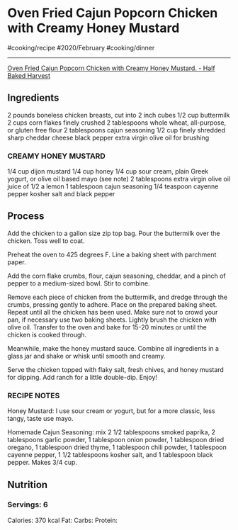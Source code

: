 # Oven Fried Cajun Popcorn Chicken with Creamy Honey Mustard
#cooking/recipe #2020/February #cooking/dinner
- - - -
[Oven Fried Cajun Popcorn Chicken with Creamy Honey Mustard. - Half Baked Harvest](https://www.halfbakedharvest.com/oven-fried-cajun-popcorn-chicken/)

## Ingredients
2 pounds boneless chicken breasts, cut into 2 inch cubes
1/2 cup buttermilk
2 cups corn flakes finely crushed
2 tablespoons whole wheat, all-purpose, or gluten free flour
2 tablespoons cajun seasoning
1/2 cup finely shredded sharp cheddar cheese
black pepper
extra virgin olive oil for brushing

### CREAMY HONEY MUSTARD
1/4 cup dijon mustard
1/4 cup honey
1/4 cup sour cream, plain Greek yogurt, or olive oil based mayo (see note)
2 tablespoons extra virgin olive oil
juice of 1/2 a lemon
1 tablespoon cajun seasoning
1/4 teaspoon cayenne pepper
kosher salt and black pepper

## Process
Add the chicken to a gallon size zip top bag. Pour the buttermilk over the chicken. Toss well to coat. 

Preheat the oven to 425 degrees F. Line a baking sheet with parchment paper.

Add the corn flake crumbs, flour, cajun seasoning, cheddar, and a pinch of pepper to a medium-sized bowl. Stir to combine.

Remove each piece of chicken from the buttermilk, and dredge through the crumbs, pressing gently to adhere. Place on the prepared baking sheet. Repeat until all the chicken has been used. Make sure not to crowd your pan, if necessary use two baking sheets. Lightly brush the chicken with olive oil. Transfer to the oven and bake for 15-20 minutes or until the chicken is cooked through.

Meanwhile, make the honey mustard sauce. Combine all ingredients in a glass jar and shake or whisk until smooth and creamy. 

Serve the chicken topped with flaky salt, fresh chives, and honey mustard for dipping. Add ranch for a little double-dip. Enjoy!

### RECIPE NOTES
Honey Mustard: I use sour cream or yogurt, but for a more classic, less tangy, taste use mayo. 

Homemade Cajun Seasoning: mix 2 1/2 tablespoons smoked paprika, 2 tablespoons garlic powder, 1 tablespoon onion powder, 1 tablespoon dried oregano, 1 tablespoon dried thyme, 1 tablespoon chili powder, 1 tablespoon cayenne pepper, 1 1/2 tablespoons kosher salt, and 1 tablespoon black pepper. Makes 3/4 cup. 

## Nutrition
### Servings: 6
Calories: 370 kcal
Fat: 
Carbs: 
Protein: 